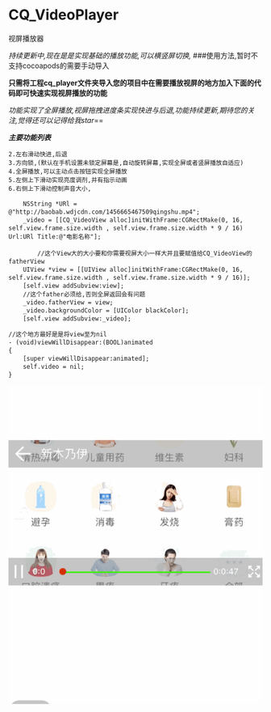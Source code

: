 # CQ_VideoPlayer
视屏播放器

*持续更新中,现在是是实现基础的播放功能,可以横竖屏切换,*
###使用方法,暂时不支持cocoapods的需要手动导入

**只需将工程cq_player文件夹导入您的项目中在需要播放视屏的地方加入下面的代码即可快速实现视屏播放的功能**


*功能实现了全屏播放,视屏拖拽进度条实现快进与后退,功能持续更新,期待您的关注,觉得还可以记得给我star*==



***主要功能列表***
```1.拖拽进度条快进,后退
2.左右滑动快进,后退
3.方向锁,(默认在手机设置未锁定屏幕是,自动旋转屏幕,实现全屏或者竖屏播放自适应)
4.全屏播放,可以主动点击按钮实现全屏播放
5.左侧上下滑动实现亮度调剂,并有指示动画
6.右侧上下滑动控制声音大小,
   ```
```
    NSString *URl = @"http://baobab.wdjcdn.com/1456665467509qingshu.mp4";
    _video = [[CQ_VideoView alloc]initWithFrame:CGRectMake(0, 16, self.view.frame.size.width , self.view.frame.size.width * 9 / 16) Url:URl Title:@"电影名称"];
       
        //这个View大的大小要和你需要视屏大小一样大并且要赋值给CQ_VideoView的fatherView
    UIView *view = [[UIView alloc]initWithFrame:CGRectMake(0, 16, self.view.frame.size.width , self.view.frame.size.width * 9 / 16)];
    [self.view addSubview:view];
    //这个father必须给,否则全屏返回会有问题
    _video.fatherView = view;
    _video.backgroundColor = [UIColor blackColor];
    [self.view addSubview:_video];
```


```
//这个地方最好是是将view至为nil
- (void)viewWillDisappear:(BOOL)animated
{
    [super viewWillDisappear:animated];
    self.video = nil;
}

```

![图片效果演示](https://github.com/githupchenqiang/CQ_VideoPlayer/raw/master/Untitled.gif)





